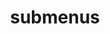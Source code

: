 ---
layout: page 
title: submenus
nav: false
nav_order: 6
dropdown: true 
children: 
    - title: publications
      permalink: /publications/
    - title: divider
    - title: projects
      permalink: /projects/
--- 